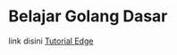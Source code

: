 # Belajar Golang Dasar

link disini [Tutorial Edge](https://tutorialedge.net/courses/go-beginners-guide/21-variables-in-go/)
